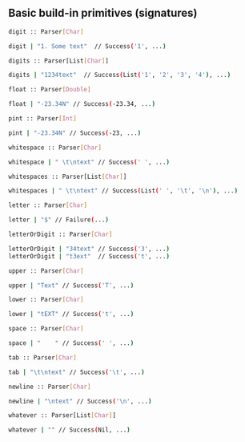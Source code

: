 ## Basic build-in primitives (signatures)

```sh
digit :: Parser[Char]

digit | "1. Some text"  // Success('1', ...)
```

```sh
digits :: Parser[List[Char]]

digits | "1234text"  // Success(List('1', '2', '3', '4'), ...)
```

```sh
float :: Parser[Double]

float | "-23.34N" // Success(-23.34, ...)
```

```sh
pint :: Parser[Int]

pint | "-23.34N" // Success(-23, ...)
```

```sh
whitespace :: Parser[Char]

whitespace | " \t\ntext" // Success(' ', ...)
```

```sh
whitespaces :: Parser[List[Char]]

whitespaces | " \t\ntext" // Success(List(' ', '\t', '\n'), ...)
```

```sh
letter :: Parser[Char]

letter | "$" // Failure(...)
```

```sh
letterOrDigit :: Parser[Char]

letterOrDigit | "34text" // Success('3', ...)
letterOrDigit | "t3ext"  // Success('t', ...)
```

```sh
upper :: Parser[Char]

upper | "Text" // Success('T', ...)
```

```sh
lower :: Parser[Char]

lower | "tEXT" // Success('t', ...)
```

```sh
space :: Parser[Char]

space | "    " // Success(' ', ...)
```

```sh
tab :: Parser[Char]

tab | "\t\ntext" // Success('\t', ...)
```

```sh
newline :: Parser[Char]

newline | "\ntext" // Success('\n', ...)
```

```sh
whatever :: Parser[List[Char]]

whatever | "" // Success(Nil, ...)
```